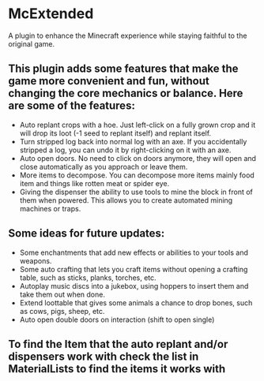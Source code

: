 # McExtended
A plugin to enhance the Minecraft experience while staying faithful to the original game.

## This plugin adds some features that make the game more convenient and fun, without changing the core mechanics or balance. Here are some of the features:

- Auto replant crops with a hoe. Just left-click on a fully grown crop and it will drop its loot (-1 seed to replant itself) and replant itself.
- Turn stripped log back into normal log with an axe. If you accidentally stripped a log, you can undo it by right-clicking on it with an axe.
- Auto open doors. No need to click on doors anymore, they will open and close automatically as you approach or leave them.
- More items to decompose. You can decompose more items mainly food item and things like rotten meat or spider eye.
- Giving the dispenser the ability to use tools to mine the block in front of them when powered. This allows you to create automated mining machines or traps.

## Some ideas for future updates:

- Some enchantments that add new effects or abilities to your tools and weapons.
- Some auto crafting that lets you craft items without opening a crafting table, such as sticks, planks, torches, etc.
- Autoplay music discs into a jukebox, using hoppers to insert them and take them out when done.
- Extend loottable that gives some animals a chance to drop bones, such as cows, pigs, sheep, etc.
- Auto open double doors on interaction (shift to open single)

## To find the Item that the auto replant and/or dispensers work with check the list in MaterialLists to find the items it works with
